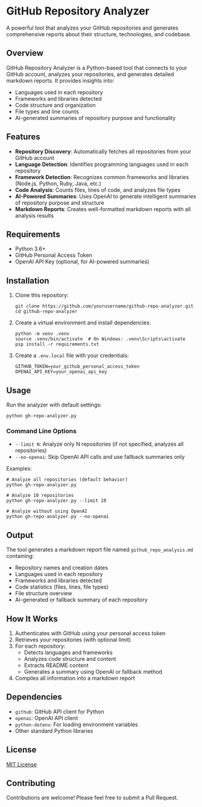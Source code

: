 # GitHub Repository Analyzer

A powerful tool that analyzes your GitHub repositories and generates comprehensive reports about their structure, technologies, and codebase.

## Overview

GitHub Repository Analyzer is a Python-based tool that connects to your GitHub account, analyzes your repositories, and generates detailed markdown reports. It provides insights into:

- Languages used in each repository
- Frameworks and libraries detected
- Code structure and organization
- File types and line counts
- AI-generated summaries of repository purpose and functionality

## Features

- **Repository Discovery**: Automatically fetches all repositories from your GitHub account
- **Language Detection**: Identifies programming languages used in each repository
- **Framework Detection**: Recognizes common frameworks and libraries (Node.js, Python, Ruby, Java, etc.)
- **Code Analysis**: Counts files, lines of code, and analyzes file types
- **AI-Powered Summaries**: Uses OpenAI to generate intelligent summaries of repository purpose and structure
- **Markdown Reports**: Creates well-formatted markdown reports with all analysis results

## Requirements

- Python 3.6+
- GitHub Personal Access Token
- OpenAI API Key (optional, for AI-powered summaries)

## Installation

1. Clone this repository:
   ```
   git clone https://github.com/yourusername/github-repo-analyzer.git
   cd github-repo-analyzer
   ```

2. Create a virtual environment and install dependencies:
   ```
   python -m venv .venv
   source .venv/bin/activate  # On Windows: .venv\Scripts\activate
   pip install -r requirements.txt
   ```

3. Create a `.env.local` file with your credentials:
   ```
   GITHUB_TOKEN=your_github_personal_access_token
   OPENAI_API_KEY=your_openai_api_key
   ```

## Usage

Run the analyzer with default settings:

```
python gh-repo-analyzer.py
```

### Command Line Options

- `--limit N`: Analyze only N repositories (if not specified, analyzes all repositories)
- `--no-openai`: Skip OpenAI API calls and use fallback summaries only

Examples:

```
# Analyze all repositories (default behavior)
python gh-repo-analyzer.py

# Analyze 10 repositories
python gh-repo-analyzer.py --limit 10

# Analyze without using OpenAI
python gh-repo-analyzer.py --no-openai
```

## Output

The tool generates a markdown report file named `github_repo_analysis.md` containing:

- Repository names and creation dates
- Languages used in each repository
- Frameworks and libraries detected
- Code statistics (files, lines, file types)
- File structure overview
- AI-generated or fallback summary of each repository

## How It Works

1. Authenticates with GitHub using your personal access token
2. Retrieves your repositories (with optional limit)
3. For each repository:
   - Detects languages and frameworks
   - Analyzes code structure and content
   - Extracts README content
   - Generates a summary using OpenAI or fallback method
4. Compiles all information into a markdown report

## Dependencies

- `github`: GitHub API client for Python
- `openai`: OpenAI API client
- `python-dotenv`: For loading environment variables
- Other standard Python libraries

## License

[MIT License](LICENSE)

## Contributing

Contributions are welcome! Please feel free to submit a Pull Request. 